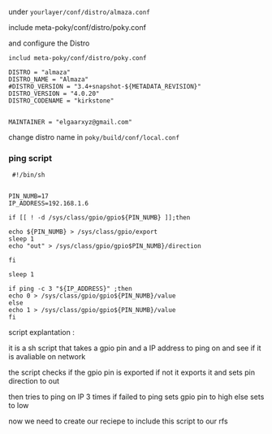 under `yourlayer/conf/distro/almaza.conf`

include meta-poky/conf/distro/poky.conf

and configure the Distro 

```
includ meta-poky/conf/distro/poky.conf 

DISTRO = "almaza"
DISTRO_NAME = "Almaza"
#DISTRO_VERSION = "3.4+snapshot-${METADATA_REVISION}"
DISTRO_VERSION = "4.0.20"
DISTRO_CODENAME = "kirkstone"


MAINTAINER = "elgaarxyz@gmail.com"

```

change distro name in `poky/build/conf/local.conf`


### ping script 

```
 #!/bin/sh


PIN_NUMB=17
IP_ADDRESS=192.168.1.6

if [[ ! -d /sys/class/gpio/gpio${PIN_NUMB} ]];then

echo ${PIN_NUMB} > /sys/class/gpio/export
sleep 1
echo "out" > /sys/class/gpio/gpio$PIN_NUMB}/direction 

fi

sleep 1

if ping -c 3 "${IP_ADDRESS}" ;then
echo 0 > /sys/class/gpio/gpio${PIN_NUMB}/value
else
echo 1 > /sys/class/gpio/gpio${PIN_NUMB}/value
fi
```

script explantation :

it is a sh script that takes a gpio pin and a IP address to ping on and see if it is avaliable on network 

the script checks if the gpio pin is exported if not it exports it and sets pin direction to out 

then tries to ping on IP 3 times if failed to ping sets gpio pin to high else sets to low 

now we need to create our reciepe to include this script to our rfs 
